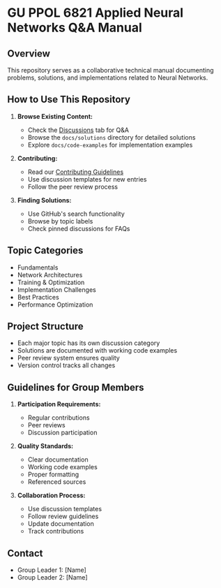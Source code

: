 # GU PPOL 6821 Applied Neural Networks Q&A Manual 

## Overview
This repository serves as a collaborative technical manual documenting problems, solutions, and implementations related to Neural Networks.

## How to Use This Repository
1. **Browse Existing Content:**
   - Check the [Discussions](../../discussions) tab for Q&A
   - Browse the `docs/solutions` directory for detailed solutions
   - Explore `docs/code-examples` for implementation examples

2. **Contributing:**
   - Read our [Contributing Guidelines](CONTRIBUTING.md)
   - Use discussion templates for new entries
   - Follow the peer review process

3. **Finding Solutions:**
   - Use GitHub's search functionality
   - Browse by topic labels
   - Check pinned discussions for FAQs

## Topic Categories
- Fundamentals
- Network Architectures
- Training & Optimization
- Implementation Challenges
- Best Practices
- Performance Optimization

## Project Structure
- Each major topic has its own discussion category
- Solutions are documented with working code examples
- Peer review system ensures quality
- Version control tracks all changes

## Guidelines for Group Members
1. **Participation Requirements:**
   - Regular contributions
   - Peer reviews
   - Discussion participation

2. **Quality Standards:**
   - Clear documentation
   - Working code examples
   - Proper formatting
   - Referenced sources

3. **Collaboration Process:**
   - Use discussion templates
   - Follow review guidelines
   - Update documentation
   - Track contributions

## Contact
- Group Leader 1: [Name]
- Group Leader 2: [Name]